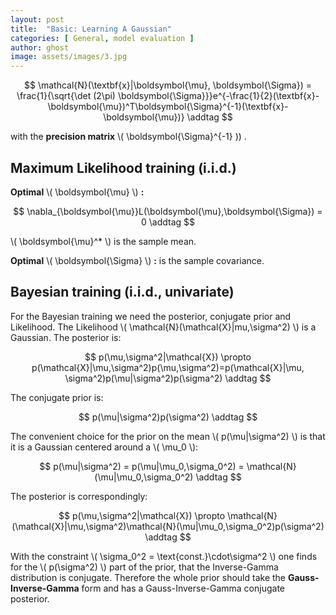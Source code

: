 ```yaml
---
layout: post
title:  "Basic: Learning A Gaussian"
categories: [ General, model evaluation ]
author: ghost
image: assets/images/3.jpg
---
```


$$
	\mathcal{N}(\textbf{x}|\boldsymbol{\mu}, \boldsymbol{\Sigma}) = \frac{1}{\sqrt{\det (2\pi) \boldsymbol{\Sigma}}}e^{-\frac{1}{2}(\textbf{x}-\boldsymbol{\mu})^T\boldsymbol{\Sigma}^{-1}(\textbf{x}-\boldsymbol{\mu})} \addtag
$$

with the **precision matrix** \\( \boldsymbol{\Sigma}^{-1} \)) . 

## Maximum Likelihood training (i.i.d.)

**Optimal** \\( \boldsymbol{\mu} \\) **:**

$$
	\nabla_{\boldsymbol{\mu}}L(\boldsymbol{\mu},\boldsymbol{\Sigma}) = 0 \addtag
$$

\\( \boldsymbol{\mu}^* \\) is the sample mean.

**Optimal** \\( \boldsymbol{\Sigma} \\) **:**
is the sample covariance.

## Bayesian training (i.i.d., univariate)

For the Bayesian training we need the posterior, conjugate prior and Likelihood. The Likelihood \\( \mathcal{N}(\mathcal{X}|mu,\sigma^2) \\) is a Gaussian. The posterior is:

$$
	p(\mu,\sigma^2|\mathcal{X}) \propto p(\mathcal{X}|\mu,\sigma^2)p(\mu,\sigma^2)=p(\mathcal{X}|\mu, \sigma^2)p(\mu|\sigma^2)p(\sigma^2) \addtag
$$

The conjugate prior is:

$$
p(\mu|\sigma^2)p(\sigma^2) \addtag
$$

The convenient choice for the prior on the mean \\( p(\mu|\sigma^2) \\) is that it is a Gaussian centered around a \\( \mu_0 \\):

$$
	p(\mu|\sigma^2) = p(\mu|\mu_0,\sigma_0^2) = \mathcal{N}(\mu|\mu_0,\sigma_0^2) \addtag
$$

The posterior is correspondingly:

$$
	p(\mu,\sigma^2|\mathcal{X}) \propto \mathcal{N}(\mathcal{X}|\mu,\sigma^2)\mathcal{N}(\mu|\mu_0,\sigma_0^2)p(\sigma^2) \addtag
$$

With the constraint \\( \sigma_0^2 = \text{const.}\cdot\sigma^2 \\) one finds for the \\( p(\sigma^2) \\) part of the prior, that the Inverse-Gamma distribution is conjugate. Therefore the whole prior should take the **Gauss-Inverse-Gamma** form and has a Gauss-Inverse-Gamma conjugate posterior.
